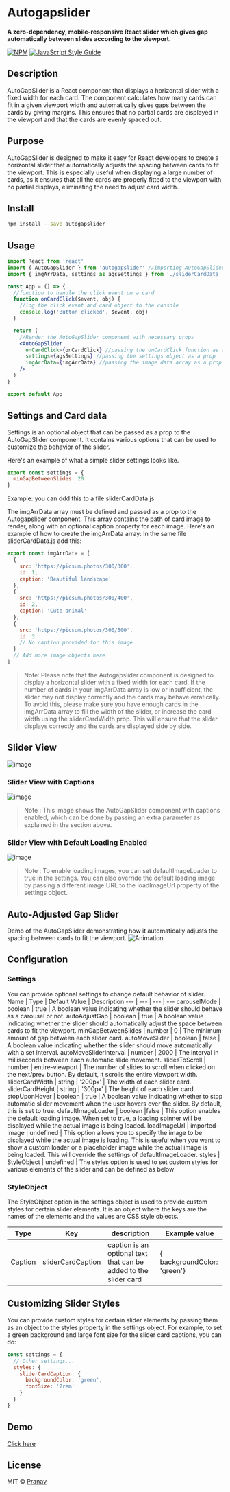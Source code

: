 # Autogapslider

**A zero-dependency, mobile-responsive React slider which gives gap automatically between slides according to the viewport.**

[![NPM](https://img.shields.io/npm/v/autogapslider.svg)](https://www.npmjs.com/package/autogapslider) [![JavaScript Style Guide](https://img.shields.io/badge/code_style-standard-brightgreen.svg)](https://standardjs.com)

## Description

AutoGapSlider is a React component that displays a horizontal slider with a fixed width for each card. The component calculates how many cards can fit in a given viewport width and automatically gives gaps between the cards by giving margins. This ensures that no partial cards are displayed in the viewport and that the cards are evenly spaced out.

## Purpose

AutoGapSlider is designed to make it easy for React developers to create a horizontal slider that automatically adjusts the spacing between cards to fit the viewport. This is especially useful when displaying a large number of cards, as it ensures that all the cards are properly fitted to the viewport with no partial displays, eliminating the need to adjust card width.

## Install

```bash
npm install --save autogapslider
```

## Usage

```jsx
import React from 'react'
import { AutoGapSlider } from 'autogapslider' //importing AutoGapSlider component from autogapslider library
import { imgArrData, settings as agsSettings } from './sliderCardData' //importing image data and settings object from sliderCardData.js file

const App = () => {
  //function to handle the click event on a card
  function onCardClick($event, obj) {
    //log the click event and card object to the console
    console.log('Button clicked', $event, obj)
  }

  return (
    //Render the AutoGapSlider component with necessary props
    <AutoGapSlider
      onCardClick={onCardClick} //passing the onCardClick function as a prop
      settings={agsSettings} //passing the settings object as a prop
      imgArrData={imgArrData} //passing the image data array as a prop
    />
  )
}

export default App
```

## Settings and Card data

Settings is an optional object that can be passed as a prop to the AutoGapSlider component. It contains various options that can be used to customize the behavior of the slider.

Here's an example of what a simple slider settings looks like.

```jsx
export const settings = {
  minGapBetweenSlides: 20
}
```

Example: you can ddd this to a file sliderCardData.js

The imgArrData array must be defined and passed as a prop to the Autogapslider component. This array contains the path of card image to render, along with an optional caption property for each image. Here's an example of how to create the imgArrData array:
In the same file sliderCardData.js add this:

```jsx
export const imgArrData = [
  {
    src: 'https://picsum.photos/300/300',
    id: 1,
    caption: 'Beautiful landscape'
  },
  {
    src: 'https://picsum.photos/300/400',
    id: 2,
    caption: 'Cute animal'
  },
  {
    src: 'https://picsum.photos/300/500',
    id: 3
    // No caption provided for this image
  }
  // Add more image objects here
]
```

> Note: Please note that the Autogapslider component is designed to display a horizontal slider with a fixed width for each card. If the number of cards in your imgArrData array is low or insufficient, the slider may not display correctly and the cards may behave erratically. To avoid this, please make sure you have enough cards in the imgArrData array to fill the width of the slider, or increase the card width using the sliderCardWidth prop. This will ensure that the slider displays correctly and the cards are displayed side by side.

## Slider View

![image](https://user-images.githubusercontent.com/65011770/125191551-a8b36900-e260-11eb-96c3-84be84f7dba9.png)

### Slider View with Captions

![image](https://user-images.githubusercontent.com/65011770/232329200-b5cfb578-4b8d-43ce-bf48-ec9549c0423f.png)

> Note : This image shows the AutoGapSlider component with captions enabled, which can be done by passing an extra parameter as explained in the section above.

### Slider View with Default Loading Enabled

![image](https://user-images.githubusercontent.com/65011770/232331593-d8745579-94ff-428f-874a-9428f6cbc111.png)

> Note : To enable loading images, you can set defaultImageLoader to true in the settings. You can also override the default loading image by passing a different image URL to the loadImageUrl property of the settings object.

## Auto-Adjusted Gap Slider

Demo of the AutoGapSlider demonstrating how it automatically adjusts the spacing between cards to fit the viewport.
![Animation](https://user-images.githubusercontent.com/65011770/143224959-a97af1db-299b-413c-94b2-d84405dfa480.gif)

## Configuration

### Settings

You can provide optional settings to change default behavior of slider.
Name | Type | Default Value | Description
--- | --- | --- | ---
carouselMode | boolean | true | A boolean value indicating whether the slider should behave as a carousel or not.
autoAdjustGap | boolean | true | A boolean value indicating whether the slider should automatically adjust the space between cards to fit the viewport.
minGapBetweenSlides | number | 0 | The minimum amount of gap between each slider card.
autoMoveSlider | boolean | false | A boolean value indicating whether the slider should move automatically with a set interval.
autoMoveSliderInterval | number | 2000 | The interval in milliseconds between each automatic slide movement.
slidesToScroll | number | entire-viewport | The number of slides to scroll when clicked on the next/prev button. By default, it scrolls the entire viewport width.
sliderCardWidth | string | '200px' | The width of each slider card.
sliderCardHeight | string | '300px' | The height of each slider card.
stopUponHover | boolean | true | A boolean value indicating whether to stop automatic slider movement when the user hovers over the slider. By default, this is set to true.
defaultImageLoader | boolean |false | This option enables the default loading image. When set to true, a loading spinner will be displayed while the actual image is being loaded.
loadImageUrl | imported-image | undefined | This option allows you to specify the image to be displayed while the actual image is loading. This is useful when you want to show a custom loader or a placeholder image while the actual image is being loaded. This will override the settings of defaultImageLoader.
styles | StyleObject | undefined | The styles option is used to set custom styles for various elements of the slider and can be defined as below

### StyleObject

The StyleObject option in the settings object is used to provide custom styles for certain slider elements. It is an object where the keys are the names of the elements and the values are CSS style objects.

| Type    | Key               | description                                                      | Example value               |
| ------- | ----------------- | ---------------------------------------------------------------- | --------------------------- |
| Caption | sliderCardCaption | caption is an optional text that can be added to the slider card | { backgroundColor: 'green'} |

## Customizing Slider Styles

You can provide custom styles for certain slider elements by passing them as an object to the styles property in the settings object. For example, to set a green background and large font size for the slider card captions, you can do:

```jsx
const settings = {
  // Other settings...
  styles: {
    sliderCardCaption: {
      backgroundColor: 'green',
      fontSize: '2rem'
    }
  }
}
```

## Demo

[Click here](https://pranav-hsg.github.io/AutoGapSlider-React/)

## License

MIT © [Pranav](https://github.com/Pranav)
